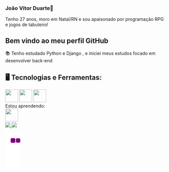 ### João Vitor Duarte👋
Tenho 27 anos, moro em Natal/RN e sou apaixonado por programação RPG e jogos de tabuleiro! 
## Bem vindo ao meu perfil GitHub 
📚 Tenho estudado Python e Django , e iniciei meus estudos focado em desenvolver back-end
## 🖥️ Tecnologias e Ferramentas:
<div>
<img src="https://cdn.jsdelivr.net/gh/devicons/devicon@latest/icons/csharp/csharp-original.svg" width="40" height="40"/>
<img src="https://cdn.jsdelivr.net/gh/devicons/devicon@latest/icons/lua/lua-original.svg"  width="40" height="40"/>
<img src="https://cdn.jsdelivr.net/gh/devicons/devicon@latest/icons/python/python-original-wordmark.svg"  width="40" height="40"/>
</div>
Estou aprendendo:
<div>
<img src="https://cdn.jsdelivr.net/gh/devicons/devicon@latest/icons/django/django-plain-wordmark.svg" width="40" height="40" background-color=white />
</div>
<div>
<a href="https://github.com/Joao-Vitor-Duarte">
<img loading="lazy" height="180em" src="https://github-readme-stats.vercel.app/api/top-langs/?username=Joao-Vitor-Duarte&layout=compact&langs_count=7&theme=dracula"/>
<img loading="lazy" height="180em" src="https://github-readme-stats.vercel.app/api?username=Joao-Vitor-Duarte&show_icons=true&theme=dracula&include_all_commits=true&count_private=true"/>
</div>
  
![snake gif](https://github.com/Joao-Vitor-Duarte/Joao-Vitor-Duarte/blob/output/github-contribution-grid-snake.gif)
